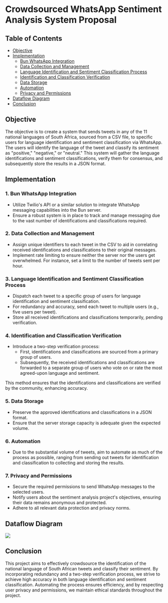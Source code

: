 
# Crowdsourced WhatsApp Sentiment Analysis System Proposal
## Table of Contents

- [Objective](#objective)
- [Implementation](#implementation)
  - [Bun WhatsApp Integration](#1-nodejs-whatsapp-integration)
  - [Data Collection and Management](#2-data-collection-and-management)
  - [Language Identification and Sentiment Classification Process](#3-language-identification-and-sentiment-classification-process)
  - [Identification and Classification Verification](#4-identification-and-classification-verification)
  - [Data Storage](#5-data-storage)
  - [Automation](#6-automation)
  - [Privacy and Permissions](#7-privacy-and-permissions)
- [Dataflow Diagram](#dataflow-diagram)
- [Conclusion](#conclusion)

## Objective
The objective is to create a system that sends tweets in any of the 11 national languages of South Africa, sourced from a CSV file, to specific users for language identification and sentiment classification via WhatsApp. The users will identify the language of the tweet and classify its sentiment as "positive," "negative," or "neutral." This system will gather the language identifications and sentiment classifications, verify them for consensus, and subsequently store the results in a JSON format.

## Implementation

### 1. Bun WhatsApp Integration
- Utilize Twilio's API or a similar solution to integrate WhatsApp messaging capabilities into the Bun server.
- Ensure a robust system is in place to track and manage messaging due to the vast number of identifications and classifications required.

### 2. Data Collection and Management
- Assign unique identifiers to each tweet in the CSV to aid in correlating received identifications and classifications to their original messages.
- Implement rate limiting to ensure neither the server nor the users get overwhelmed. For instance, set a limit to the number of tweets sent per hour.

### 3. Language Identification and Sentiment Classification Process
- Dispatch each tweet to a specific group of users for language identification and sentiment classification.
- For redundancy and accuracy, send each tweet to multiple users (e.g., five users per tweet).
- Store all received identifications and classifications temporarily, pending verification.

### 4. Identification and Classification Verification
- Introduce a two-step verification process:
  - First, identifications and classifications are sourced from a primary group of users.
  - Subsequently, the received identifications and classifications are forwarded to a separate group of users who vote on or rate the most agreed-upon language and sentiment.
  
This method ensures that the identifications and classifications are verified by the community, enhancing accuracy.

### 5. Data Storage
- Preserve the approved identifications and classifications in a JSON format.
- Ensure that the server storage capacity is adequate given the expected volume.

### 6. Automation
- Due to the substantial volume of tweets, aim to automate as much of the process as possible, ranging from sending out tweets for identification and classification to collecting and storing the results.

### 7. Privacy and Permissions
- Secure the required permissions to send WhatsApp messages to the selected users.
- Notify users about the sentiment analysis project's objectives, ensuring their data remains anonymous and protected.
- Adhere to all relevant data protection and privacy norms.

## Dataflow Diagram

[![](https://mermaid.ink/img/pako:eNqFUstOwzAQ_JWVD5xauPcAahP6Ei2IoCIU92DibWuU2JG9oVRV_52NUyo4cYmc8c7MznqPonAaxUBsvap38JJKK-0wT7IVjE2JsDfE6B6Rwhr6_VsY5UsmXH8EyNB_ou8qXneKwrCuYWYJWYqMs2tpR5GSHJ8VITyYyhD6k7RJhNM8Q6s7cSAHT95Uyh9g4l1Tw8Z5mGm0ZDamiHpwBUmpQrgAbJBGpfs8I-cRXrCqnVfelAcw9vJ7gFSRelcB1226-8gZ52Pn98rr1jrDwln913yF_rfTOLImeeLKEguClSMMNxzM2G0A7u7_ZidRYnpMnA1oQxNgWOwMfqK-O7WNTfke3jDEstk5E-dYKP78RGiBefa4BG6_UrQ-05aum2mrM4vHeT5syHEJah6tKzCEmGuJX9QNnbnz7oFaluiJClnSaN6Go7QAUtAOK5RiwEeNG9WUJIW0Jy5VrJ0dbCEGG1UG7Imm1myVGsWvX11Q1IZTLLoVi5t2-gaNsNV1?type=png)](https://mermaid.live/edit#pako:eNqFUstOwzAQ_JWVD5xauPcAahP6Ei2IoCIU92DibWuU2JG9oVRV_52NUyo4cYmc8c7MznqPonAaxUBsvap38JJKK-0wT7IVjE2JsDfE6B6Rwhr6_VsY5UsmXH8EyNB_ou8qXneKwrCuYWYJWYqMs2tpR5GSHJ8VITyYyhD6k7RJhNM8Q6s7cSAHT95Uyh9g4l1Tw8Z5mGm0ZDamiHpwBUmpQrgAbJBGpfs8I-cRXrCqnVfelAcw9vJ7gFSRelcB1226-8gZ52Pn98rr1jrDwln913yF_rfTOLImeeLKEguClSMMNxzM2G0A7u7_ZidRYnpMnA1oQxNgWOwMfqK-O7WNTfke3jDEstk5E-dYKP78RGiBefa4BG6_UrQ-05aum2mrM4vHeT5syHEJah6tKzCEmGuJX9QNnbnz7oFaluiJClnSaN6Go7QAUtAOK5RiwEeNG9WUJIW0Jy5VrJ0dbCEGG1UG7Imm1myVGsWvX11Q1IZTLLoVi5t2-gaNsNV1)

## Conclusion
This project aims to effectively crowdsource the identification of the national language of South African tweets and classify their sentiment. By incorporating redundancy and a two-step verification process, we strive to achieve high accuracy in both language identification and sentiment classification. Automating the process ensures efficiency, and by respecting user privacy and permissions, we maintain ethical standards throughout the project.